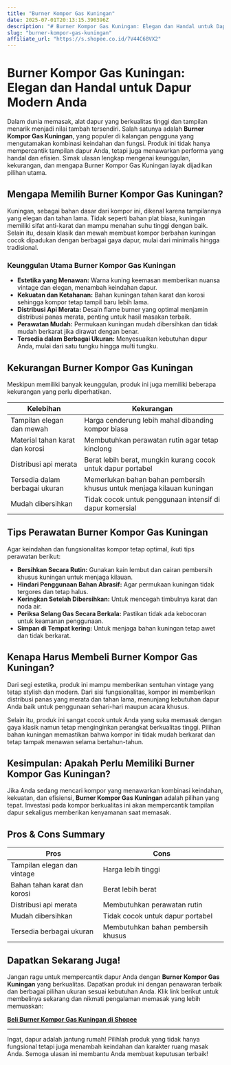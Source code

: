 ```yaml
---
title: "Burner Kompor Gas Kuningan"
date: 2025-07-01T20:13:15.390396Z
description: "# Burner Kompor Gas Kuningan: Elegan dan Handal untuk Dapur Modern Anda..."
slug: "burner-kompor-gas-kuningan"
affiliate_url: "https://s.shopee.co.id/7V44C68VX2"
---
```

# Burner Kompor Gas Kuningan: Elegan dan Handal untuk Dapur Modern Anda

Dalam dunia memasak, alat dapur yang berkualitas tinggi dan tampilan menarik menjadi nilai tambah tersendiri. Salah satunya adalah **Burner Kompor Gas Kuningan**, yang populer di kalangan pengguna yang mengutamakan kombinasi keindahan dan fungsi. Produk ini tidak hanya mempercantik tampilan dapur Anda, tetapi juga menawarkan performa yang handal dan efisien. Simak ulasan lengkap mengenai keunggulan, kekurangan, dan mengapa Burner Kompor Gas Kuningan layak dijadikan pilihan utama.

## Mengapa Memilih Burner Kompor Gas Kuningan?

Kuningan, sebagai bahan dasar dari kompor ini, dikenal karena tampilannya yang elegan dan tahan lama. Tidak seperti bahan plat biasa, kuningan memiliki sifat anti-karat dan mampu menahan suhu tinggi dengan baik. Selain itu, desain klasik dan mewah membuat kompor berbahan kuningan cocok dipadukan dengan berbagai gaya dapur, mulai dari minimalis hingga tradisional.

### Keunggulan Utama Burner Kompor Gas Kuningan

- **Estetika yang Menawan:** Warna kuning keemasan memberikan nuansa vintage dan elegan, menambah keindahan dapur.  
- **Kekuatan dan Ketahanan:** Bahan kuningan tahan karat dan korosi sehingga kompor tetap tampil baru lebih lama.  
- **Distribusi Api Merata:** Desain flame burner yang optimal menjamin distribusi panas merata, penting untuk hasil masakan terbaik.  
- **Perawatan Mudah:** Permukaan kuningan mudah dibersihkan dan tidak mudah berkarat jika dirawat dengan benar.  
- **Tersedia dalam Berbagai Ukuran:** Menyesuaikan kebutuhan dapur Anda, mulai dari satu tungku hingga multi tungku.  

## Kekurangan Burner Kompor Gas Kuningan

Meskipun memiliki banyak keunggulan, produk ini juga memiliki beberapa kekurangan yang perlu diperhatikan.

| Kelebihan                                   | Kekurangan                                     |
|----------------------------------------------|------------------------------------------------|
| Tampilan elegan dan mewah                   | Harga cenderung lebih mahal dibanding kompor biasa |
| Material tahan karat dan korosi             | Membutuhkan perawatan rutin agar tetap kinclong |
| Distribusi api merata                        | Berat lebih berat, mungkin kurang cocok untuk dapur portabel |
| Tersedia dalam berbagai ukuran              | Memerlukan bahan bahan pembersih khusus untuk menjaga kilauan kuningan |
| Mudah dibersihkan                          | Tidak cocok untuk penggunaan intensif di dapur komersial |

## Tips Perawatan Burner Kompor Gas Kuningan

Agar keindahan dan fungsionalitas kompor tetap optimal, ikuti tips perawatan berikut:

- **Bersihkan Secara Rutin:** Gunakan kain lembut dan cairan pembersih khusus kuningan untuk menjaga kilauan.  
- **Hindari Penggunaan Bahan Abrasif:** Agar permukaan kuningan tidak tergores dan tetap halus.  
- **Keringkan Setelah Dibersihkan:** Untuk mencegah timbulnya karat dan noda air.  
- **Periksa Selang Gas Secara Berkala:** Pastikan tidak ada kebocoran untuk keamanan penggunaan.  
- **Simpan di Tempat kering:** Untuk menjaga bahan kuningan tetap awet dan tidak berkarat.

## Kenapa Harus Membeli Burner Kompor Gas Kuningan?

Dari segi estetika, produk ini mampu memberikan sentuhan vintage yang tetap stylish dan modern. Dari sisi fungsionalitas, kompor ini memberikan distribusi panas yang merata dan tahan lama, menunjang kebutuhan dapur Anda baik untuk penggunaan sehari-hari maupun acara khusus.

Selain itu, produk ini sangat cocok untuk Anda yang suka memasak dengan gaya klasik namun tetap menginginkan perangkat berkualitas tinggi. Pilihan bahan kuningan memastikan bahwa kompor ini tidak mudah berkarat dan tetap tampak menawan selama bertahun-tahun.

## Kesimpulan: Apakah Perlu Memiliki Burner Kompor Gas Kuningan?

Jika Anda sedang mencari kompor yang menawarkan kombinasi keindahan, kekuatan, dan efisiensi, **Burner Kompor Gas Kuningan** adalah pilihan yang tepat. Investasi pada kompor berkualitas ini akan mempercantik tampilan dapur sekaligus memberikan kenyamanan saat memasak.

## Pros & Cons Summary

| **Pros** | **Cons** |
|------------------------------|----------------------------|
| Tampilan elegan dan vintage | Harga lebih tinggi |
| Bahan tahan karat dan korosi | Berat lebih berat |
| Distribusi api merata | Membutuhkan perawatan rutin |
| Mudah dibersihkan | Tidak cocok untuk dapur portabel |
| Tersedia berbagai ukuran | Membutuhkan bahan pembersih khusus |

## Dapatkan Sekarang Juga!

Jangan ragu untuk mempercantik dapur Anda dengan **Burner Kompor Gas Kuningan** yang berkualitas. Dapatkan produk ini dengan penawaran terbaik dan berbagai pilihan ukuran sesuai kebutuhan Anda. Klik link berikut untuk membelinya sekarang dan nikmati pengalaman memasak yang lebih memuaskan:  

[**Beli Burner Kompor Gas Kuningan di Shopee**](https://s.shopee.co.id/7V44C68VX2)

---

Ingat, dapur adalah jantung rumah! Pilihlah produk yang tidak hanya fungsional tetapi juga menambah keindahan dan karakter ruang masak Anda. Semoga ulasan ini membantu Anda membuat keputusan terbaik!